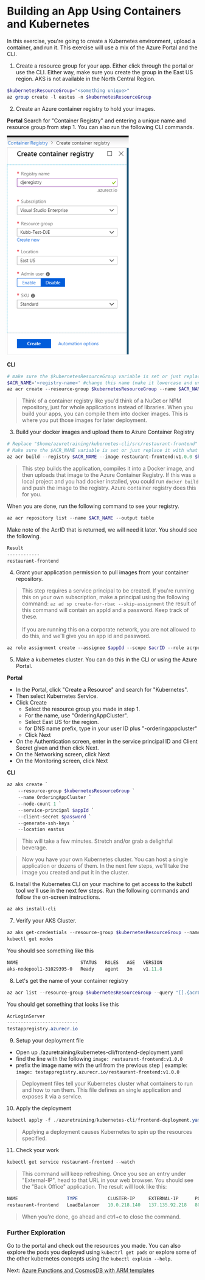 # Building an App Using Containers and Kubernetes

In this exercise, you're going to create a Kubernetes environment, upload a container, and run it. This exercise will use a mix of the Azure Portal and the CLI.

1. Create a resource group for your app. Either click through the portal or use the CLI. Either way, make sure you create the group in the East US region. AKS is not available in the North Central Region.

```powershell
$kubernetesResourceGroup="<something unique>"
az group create -l eastus -n $kubernetesResourceGroup
```

2. Create an Azure container registry to hold your images. 

**Portal**
Search for "Container Registry" and entering a unique name and resource group from step 1. You can also run the following CLI commands.

![Container Registry](images/kubernetes-container-reg-portal.PNG)

**CLI**
```powershell
# make sure the $kubernetesResourceGroup variable is set or just replace it with the name of your resource group
$ACR_NAME='<registry-name>' #change this name (make it lowercase and unique)
az acr create --resource-group $kubernetesResourceGroup --name $ACR_NAME --sku Standard --location eastus
```

>Think of a container registry like you'd think of a NuGet or NPM repository, just for whole applications instead of libraries. When you build your apps, you can compile them into docker images. This is where you put those images for later deployment.

3. Build your docker images and upload them to Azure Container Registry

```powershell
# Replace "$home/azuretraining/kubernetes-cli/src/restaurant-frontend" with the location of the code on your machine.
# Make sure the $ACR_NAME variable is set or just replace it with what you made in the previous step.
az acr build --registry $ACR_NAME --image restaurant-frontend:v1.0.0 $home/azuretraining/kubernetes-cli/src/restaurant-frontend
```

> This step builds the application, compiles it into a Docker image, and then uploads that image to the Azure Container Registry. If this was a local project and you had docker installed, you could run `docker build` and push the image to the registry. Azure container registry does this for you.

When you are done, run the following command to see your registry.

```powershell
az acr repository list --name $ACR_NAME --output table
```
Make note of the AcrID that is returned, we will need it later.
You should see the following.

```powershell
Result
------------
restaurant-frontend
```

4. Grant your application permission to pull images from your container repository.

> This step requires a service principal to be created. If you're running this on your own subscription, make a principal using the following command: `az ad sp create-for-rbac --skip-assignment` the result of this command will contain an appId and a password. Keep track of these. <br /><br/> If you are running this on a corporate network, you are not allowed to do this, and we'll give you an app id and password.

```powershell
az role assignment create --assignee $appId --scope $acrID --role acrpull
```

5. Make a kubernetes cluster. You can do this in the CLI or using the Azure Portal.

**Portal**
* In the Portal, click "Create a Resource" and search for "Kubernetes". 
* Then select Kubernetes Service.
* Click Create
  * Select the resource group you made in step 1.
  * For the name, use "OrderingAppCluster".
  * Select East US for the region.
  * for DNS name prefix, type in your user ID plus "-orderingappcluster"
  * Click Next
* On the Authentication screen, enter in the service principal ID and Client Secret given and then click Next.
* On the Networking screen, click Next
* On the Monitoring screen, click Next

**CLI**
```powershell
az aks create `
    --resource-group $kubernetesResourceGroup `
    --name OrderingAppCluster `
    --node-count 1 `
    --service-principal $appId `
    --client-secret $password `
    --generate-ssh-keys `
    --location eastus
```

> This will take a few minutes. Stretch and/or grab a delightful beverage.

> Now you have your own Kubernetes cluster. You can host a single application or dozens of them. In the next few steps, we'll take the image you created and put it in the cluster.

6. Install the Kubernetes CLI on your machine to get access to the kubctl tool we'll use in the next few steps. Run the following commands and follow the on-screen instructions.

```powershell
az aks install-cli
```

7. Verify your AKS Cluster.

```powershell
az aks get-credentials --resource-group $kubernetesResourceGroup --name OrderingAppCluster
kubectl get nodes
```

You should see something like this

```powershell
NAME                       STATUS   ROLES   AGE   VERSION
aks-nodepool1-31029395-0   Ready    agent   3m    v1.11.8
```

8. Let's get the name of your container registry

```powershell
az acr list --resource-group $kubernetesResourceGroup --query "[].{acrLoginServer:loginServer}" --output table
```

You should get something that looks like this

```powershell
AcrLoginServer
--------------------------
testappregistry.azurecr.io
```

9. Setup your deployment file

* Open up ./azuretraining/kubernetes-cli/frontend-deployment.yaml
* find the line with the following `image: restaurant-frontend:v1.0.0`
* prefix the image name with the url from the previous step | example: `image: testappregistry.azurecr.io/restaurant-frontend:v1.0.0`

> Deployment files tell your Kubernetes cluster what containers to run and how to run them. This file defines an single application and exposes it via a service.

10. Apply the deployment

```powershell
kubectl apply -f ./azuretraining/kubernetes-cli/frontend-deployment.yaml
```

> Applying a deployment causes Kubernetes to spin up the resources specified.

11. Check your work

```powershell
kubectl get service restaurant-frontend --watch
```

>This command will keep refreshing. Once you see an entry under "External-IP", head to that URL in your web browser. You should see the "Back Office" application. The result will look like this:

```powershell
NAME                  TYPE           CLUSTER-IP     EXTERNAL-IP      PORT(S)        AGE
restaurant-frontend   LoadBalancer   10.0.218.140   137.135.92.218   80:31553/TCP   55s
```

> When you're done, go ahead and ctrl+c to close the command. 

### Further Exploration
Go to the portal and check out the resources you made. You can also explore the pods you deployed using `kubectrl get pods` or explore some of the other kubernetes concepts using the `kubectl explain --help`.

Next: [Azure Functions and CosmosDB with ARM templates](06-serverless.md)
